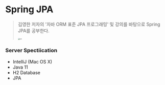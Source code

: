 # Spring JPA

> 김영한 저자의 '자바 ORM 표준 JPA 프로그래밍' 및 강의를 바탕으로 
> Spring JPA를 공부한다.
>
> <img src="/Users/jaemincho/Desktop/JaeMinCho/JavaSpring/Spring-JPA/readmeImages/jpa.jpg" alt="jpa" style="zoom:33%;" /> 

### Server Spectiication
- IntelliJ (Mac OS X)
- Java 11
- H2 Database
- JPA


